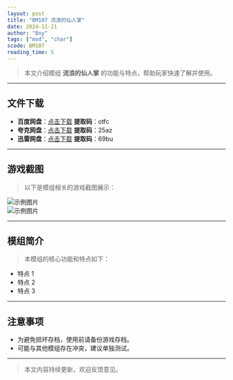 ```yaml
---
layout: post
title: "BM107 流浪的仙人掌"
date: 2024-11-21
author: "Bny"
tags: ["mod", "char"]
scode: BM107
reading_time: 5
---
```


> 本文介绍模组 **流浪的仙人掌** 的功能与特点，帮助玩家快速了解并使用。

---





## 文件下载
- **百度网盘**：[点击下载](https://pan.baidu.com/s/1lF6HJJU7_JnMRAPoisheQw?pwd=otfc)  **提取码**：otfc  
- **夸克网盘**：[点击下载](https://pan.quark.cn/s/5028cb662dc9?pwd=25az)  **提取码**：25az  
- **迅雷网盘**：[点击下载](https://pan.xunlei.com/s/VOCCbdu8XdAt6kK_zGb_uOLZA1?pwd=69bu)  **提取码**：69bu  

---

## 游戏截图
> 以下是模组相关的游戏截图展示：

![示例图片](https://example.com/screenshot1.jpg)  
![示例图片](https://example.com/screenshot2.jpg)

---

## 模组简介
> 本模组的核心功能和特点如下：
- 特点 1
- 特点 2
- 特点 3

---

## 注意事项
- 为避免损坏存档，使用前请备份游戏存档。
- 可能与其他模组存在冲突，建议单独测试。

---

> 本文内容持续更新，欢迎反馈意见。
